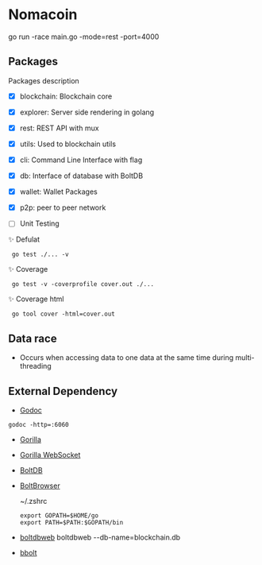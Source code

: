 # Nomacoin

go run -race main.go -mode=rest -port=4000

## Packages

Packages description

- [x] blockchain: Blockchain core

- [x] explorer: Server side rendering in golang

- [x] rest: REST API with mux

- [x] utils: Used to blockchain utils

- [x] cli: Command Line Interface with flag

- [x] db: Interface of database with BoltDB

- [x] wallet: Wallet Packages

- [x] p2p: peer to peer network

- [ ] Unit Testing

✨ Defulat

```
 go test ./... -v
```

✨ Coverage

```
 go test -v -coverprofile cover.out ./...
```

✨ Coverage html

```
 go tool cover -html=cover.out
```

## Data race

- Occurs when accessing data to one data at the same time during multi-threading

## External Dependency

- [Godoc](https://pkg.go.dev/golang.org/x/tools/cmd/godoc)

```
godoc -http=:6060
```

- [Gorilla](https://github.com/gorilla/mux)

- [Gorilla WebSocket](https://pkg.go.dev/github.com/gorilla/websocket)

- [BoltDB](https://github.com/boltdb/bolt)

- [BoltBrowser](https://github.com/br0xen/boltbrowser)

  ~/.zshrc

  ```
  export GOPATH=$HOME/go
  export PATH=$PATH:$GOPATH/bin
  ```

- [boltdbweb](https://github.com/evnix/boltdbweb)
  boltdbweb --db-name=blockchain.db

- [bbolt](https://github.com/etcd-io/bbolt)
